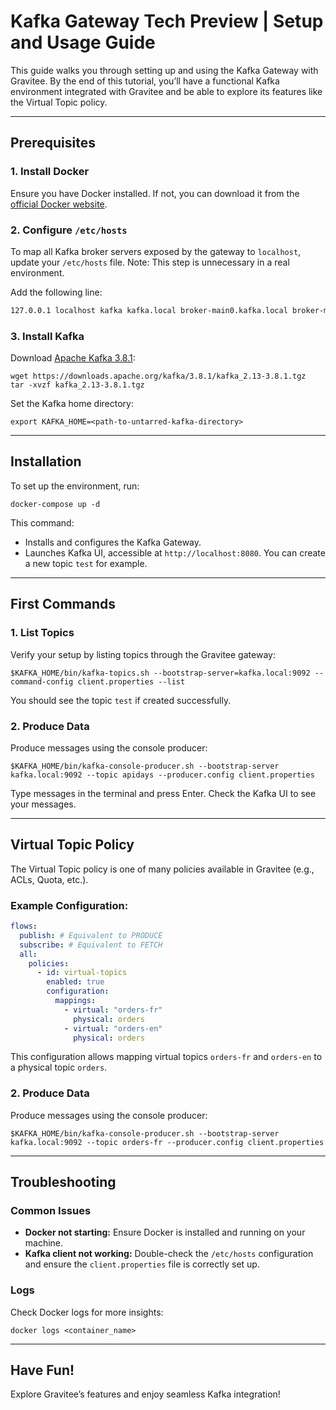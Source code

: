 # Kafka Gateway Tech Preview | Setup and Usage Guide

This guide walks you through setting up and using the Kafka Gateway with Gravitee. By the end of this tutorial, you’ll have a functional Kafka environment integrated with Gravitee and be able to explore its features like the Virtual Topic policy.

---

## Prerequisites

### 1. Install Docker
Ensure you have Docker installed. If not, you can download it from the [official Docker website](https://www.docker.com/products/docker-desktop/).

### 2. Configure `/etc/hosts`
To map all Kafka broker servers exposed by the gateway to `localhost`, update your `/etc/hosts` file. Note: This step is unnecessary in a real environment.

Add the following line:
```txt
127.0.0.1 localhost kafka kafka.local broker-main0.kafka.local broker-main1.kafka.local broker-main2.kafka.local broker-main3.kafka.local broker-main4.kafka.local broker-main5.kafka.local broker-main6.kafka.local broker-main7.kafka.local broker-main8.kafka.local broker-main9.kafka.local broker-main10.kafka.local broker-main11.kafka.local broker-main12.kafka.local broker-main13.kafka.local broker-main14.kafka.local broker-main15.kafka.local broker-main16.kafka.local broker-main17.kafka.local broker-main18.kafka.local
```

### 3. Install Kafka
Download [Apache Kafka 3.8.1](https://downloads.apache.org/kafka/3.8.1/kafka_2.13-3.8.1.tgz):

```shell
wget https://downloads.apache.org/kafka/3.8.1/kafka_2.13-3.8.1.tgz
tar -xvzf kafka_2.13-3.8.1.tgz
```

Set the Kafka home directory:
```shell
export KAFKA_HOME=<path-to-untarred-kafka-directory>
```

---

## Installation

To set up the environment, run:
```shell
docker-compose up -d
```

This command:
- Installs and configures the Kafka Gateway.
- Launches Kafka UI, accessible at `http://localhost:8080`. You can create a new topic `test` for example.

---

## First Commands

### 1. List Topics
Verify your setup by listing topics through the Gravitee gateway:
```shell
$KAFKA_HOME/bin/kafka-topics.sh --bootstrap-server=kafka.local:9092 --command-config client.properties --list
```

You should see the topic `test` if created successfully.

### 2. Produce Data
Produce messages using the console producer:
```shell
$KAFKA_HOME/bin/kafka-console-producer.sh --bootstrap-server kafka.local:9092 --topic apidays --producer.config client.properties
```

Type messages in the terminal and press Enter. Check the Kafka UI to see your messages.

---

## Virtual Topic Policy

The Virtual Topic policy is one of many policies available in Gravitee (e.g., ACLs, Quota, etc.).

### Example Configuration:
```yaml
flows:
  publish: # Equivalent to PRODUCE
  subscribe: # Equivalent to FETCH
  all:
    policies:
      - id: virtual-topics
        enabled: true
        configuration:
          mappings:
            - virtual: "orders-fr"
              physical: orders
            - virtual: "orders-en"
              physical: orders
```

This configuration allows mapping virtual topics `orders-fr` and `orders-en` to a physical topic `orders`.

### 2. Produce Data
Produce messages using the console producer:
```shell
$KAFKA_HOME/bin/kafka-console-producer.sh --bootstrap-server kafka.local:9092 --topic orders-fr --producer.config client.properties
```

---

## Troubleshooting

### Common Issues
- **Docker not starting:** Ensure Docker is installed and running on your machine.
- **Kafka client not working:** Double-check the `/etc/hosts` configuration and ensure the `client.properties` file is correctly set up.

### Logs
Check Docker logs for more insights:
```shell
docker logs <container_name>
```

---

## Have Fun!

Explore Gravitee’s features and enjoy seamless Kafka integration!
